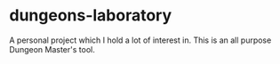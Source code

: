 # dungeons-laboratory
A personal project which I hold a lot of interest in. This is an all purpose Dungeon Master's tool. 
